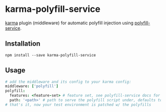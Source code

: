 # karma-polyfill-service

[karma](https://github.com/karma-runner/karma) plugin (middleware) for automatic polyfill injection using [polyfill-service](https://github.com/Financial-Times/polyfill-service).

## Installation

```shell
npm install --save karma-polyfill-service
```

## Usage

```coffeescript
# add the middleware and its config to your karma config:
middleware: ['polyfill']
polyfill:
  features: <feature-set> # feature set, see polyfill-service docs for details, defaults to `{default: {}}`
  path: '<path>' # path to serve the polyfill script under, defaults to '/polyfill.js'
# that's it, now your test environment is patched w/ the polyfills
```
